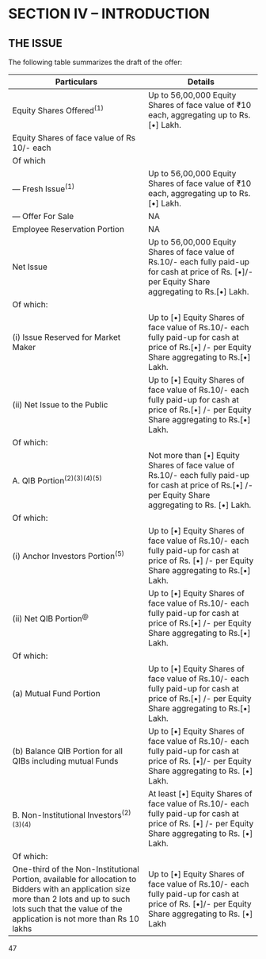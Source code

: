 # SECTION IV – INTRODUCTION

## THE ISSUE

The following table summarizes the draft of the offer:

<table><thead><tr><th>Particulars</th><th>Details</th></tr></thead><tbody><tr><td>Equity Shares Offered<sup>(1)</sup></td><td>Up to 56,00,000 Equity Shares of face value of ₹10 each, aggregating up to Rs.[•] Lakh.</td></tr><tr><td>Equity Shares of face value of Rs 10/- each</td><td></td></tr><tr><td>Of which</td><td></td></tr><tr><td>— Fresh Issue<sup>(1)</sup></td><td>Up to 56,00,000 Equity Shares of face value of ₹10 each, aggregating up to Rs.[•] Lakh.</td></tr><tr><td>— Offer For Sale</td><td>NA</td></tr><tr><td>Employee Reservation Portion</td><td>NA</td></tr><tr><td>Net Issue</td><td>Up to 56,00,000 Equity Shares of face value of Rs.10/- each fully paid-up for cash at price of Rs. [•]/- per Equity Share aggregating to Rs.[•] Lakh.</td></tr><tr><td>Of which:</td><td></td></tr><tr><td>(i) Issue Reserved for Market Maker</td><td>Up to [•] Equity Shares of face value of Rs.10/- each fully paid-up for cash at price of Rs.[•] /- per Equity Share aggregating to Rs.[•] Lakh.</td></tr><tr><td>(ii) Net Issue to the Public</td><td>Up to [•] Equity Shares of face value of Rs.10/- each fully paid-up for cash at price of Rs.[•] /- per Equity Share aggregating to Rs.[•] Lakh.</td></tr><tr><td>Of which:</td><td></td></tr><tr><td>A. QIB Portion<sup>(2)(3)(4)(5)</sup></td><td>Not more than [•] Equity Shares of face value of Rs.10/- each fully paid-up for cash at price of Rs.[•] /- per Equity Share aggregating to Rs. [•] Lakh.</td></tr><tr><td>Of which:</td><td></td></tr><tr><td>(i) Anchor Investors Portion<sup>(5)</sup></td><td>Up to [•] Equity Shares of face value of Rs.10/- each fully paid-up for cash at price of Rs. [•] /- per Equity Share aggregating to Rs.[•] Lakh.</td></tr><tr><td>(ii) Net QIB Portion<sup>@</sup></td><td>Up to [•] Equity Shares of face value of Rs.10/- each fully paid-up for cash at price of Rs.[•] /- per Equity Share aggregating to Rs.[•] Lakh.</td></tr><tr><td>Of which:</td><td></td></tr><tr><td>(a) Mutual Fund Portion</td><td>Up to [•] Equity Shares of face value of Rs.10/- each fully paid-up for cash at price of Rs.[•] /- per Equity Share aggregating to Rs.[•] Lakh.</td></tr><tr><td>(b) Balance QIB Portion for all QIBs including mutual Funds</td><td>Up to [•] Equity Shares of face value of Rs.10/- each fully paid-up for cash at price of Rs. [•]/- per Equity Share aggregating to Rs. [•] Lakh.</td></tr><tr><td>B. Non-Institutional Investors<sup>(2)(3)(4)</sup></td><td>At least [•] Equity Shares of face value of Rs.10/- each fully paid-up for cash at price of Rs. [•] /- per Equity Share aggregating to Rs. [•] Lakh.</td></tr><tr><td>Of which:</td><td></td></tr><tr><td>One-third of the Non-Institutional Portion, available for allocation to Bidders with an application size more than 2 lots and up to such lots such that the value of the application is not more than Rs 10 lakhs</td><td>Up to [•] Equity Shares of face value of Rs.10/- each fully paid-up for cash at price of Rs. [•]/- per Equity Share aggregating to Rs. [•] Lakh</td></tr></tbody></table>

47